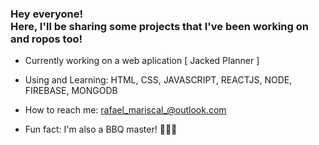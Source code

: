 <!--
**RafaelMariscal/RafaelMariscal** is a ✨ _special_ ✨ repository because its `README.md` (this file) appears on your GitHub profile.

Here are some ideas to get you started:

- 🔭 I’m currently working on ...
- 🌱 I’m currently learning ...
- 👯 I’m looking to collaborate on ...
- 🤔 I’m looking for help with ...
- 💬 Ask me about ...
- 📫 How to reach me: ...
- 😄 Pronouns: ...
- ⚡ Fun fact: ...
-->

### Hey everyone! </br>Here, I'll be sharing some projects that I've been working on and ropos too!

- Currently working on a web aplication [ Jacked Planner ] 

- Using and Learning: HTML, CSS, JAVASCRIPT, REACTJS, NODE, FIREBASE, MONGODB

- How to reach me: rafael_mariscal_@outlook.com

- Fun fact: I'm also a BBQ master! 🔪🥩🔥
